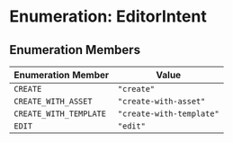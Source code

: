 # Enumeration: EditorIntent

## Enumeration Members

| Enumeration Member | Value |
| ------ | ------ |
| `CREATE` | `"create"` |
| `CREATE_WITH_ASSET` | `"create-with-asset"` |
| `CREATE_WITH_TEMPLATE` | `"create-with-template"` |
| `EDIT` | `"edit"` |
